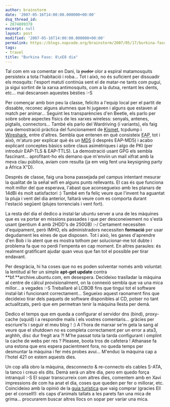 ```yaml
---
author: brainstorm
date: '2007-05-16T14:00:00.000000+00:00'
dsq_thread_id:
- 2874889378
excerpt: null
layout: post
modified: '2007-05-16T14:00:00.000000+00:00'
permalink: https://blogs.nopcode.org/brainstorm/2007/05/17/burkina-faso-8e-dia/
tags:
- travel
title: "Burkina Faso: 8\xE8 dia"
---
```


Tal com em va comentar en Dani, la <strike>pudor</strike> olor a espiral matamosquits persisteix a tota l'habitació i roba... Tot i això, no és suficient per dissuadir els mosquits: l'esport matutí continúa sent el de matar-ne tants com pugui, ja sigui sortint de la xarxa antimosquits, com a la dutxa, rentant les dents, etc... mai descansen aquestes bèsties :-S

Per començar amb bon peu la classe, felicito a l'equip local per el partit de dissabte, reconec alguns alumnes que hi jugaven i alguns que estaven al match per animar... Seguint les transparències d'en Beetle, els parlo per sobre sobre aspectes físics de les xarxes wireless: senyals, antenes, pigtails, connectors... També els parlo del Wardriving (i variants), els faig una demostració pràctica del funcionament de [Kismet][1], tcpdump i [Wireshark][2], entre d'altres. Sembla que entenen en què consisteix <acronym title='Extensible Authentication Protocol'>EAP</acronym>, tot i això, m'aturo per explicar què és un [MD5][3] (i després EAP-MD5) i acabo explicant conceptes bàsics sobre claus asimètriques i algo de PKI (per introduïr EAP-TLS & EAP-TTLS). La demostració usant GPG els sembla fascinant... aprofitant-ho els demano que m'enviin un mail xifrat amb la meva clau pública, aviam com resulta (ja em veig fent una keysigning party a Àfrica X"D). 

<!--more-->

Després de classe, faig una bona passejada pel campus intentant mesurar la qualitat de la señal wifi en alguns punts rellevants. El cas és que funciona molt millor del que esperava, l'abast que aconsegueixo amb les planars de 14dBi és molt satisfactori :) També em fa feliç veure que l'invent ha aguantat la pluja i vent del dia anterior, faltarà veure com es comporta durant l'estació següent (plujes torrencials i vent fort).

La resta del dia el dedico a instal·lar ubuntu server a una de les màquines que es va portar en missions passades i que per desconeixement no s'està usant (pentium 4 amb 2HDD's de 250GB) :-/ Certament necessiten d'equipament, però IMHO, els administradors necessiten **formació** per usar degudament les eines de que disposen. Tot i això, les ganes d'aprendre d'en Bob i lo atent que es mostra tothom per solucionar-me tot dubte i problema fa que no perdi l'empenta en cap moment. En altres paraules: és realment gratificant ajudar quan veus que fan tot el possible per tirar endavant.

Per desgràcia, hi ha coses que no es poden solventar només amb voluntat: la lentitud al fer un simple **apt-get update** contra **bf.**archive.ubuntu.com, em desespera. Decideixo traslladar la màquina al centre de càlcul provisionalment, on la connexió sembla que va una mica millor... a vegades :-S Treballaré al LCBOB fins que tingui tot el software instal·lat i funcionant correctament... Segueixo aquest raonament fins que decideixo tirar dels paquets de software disponibles al CD, potser no tant actualitzats, però que em permetran tenir la màquina llesta per demà.

Dedico el temps que em queda a configurar el servidor dns (bind), proxy-cache (squid) i a respondre mails i els vostres comentaris... gràcies per escriure'ls i seguir el meu blog ! :) A l'hora de marxar se'm gela la sang al veure que el shutdown no es completa correctament per un error a ata3, arghhh, disc dur fregit ara ?! M'he passat tota la tarda configurant i omplint la cache de webs per res ? Pleasee, boota tros de cafetera ! Athanase fa una estona que ens espera pacientment fora, no queda temps per desmuntar la màquina i fer més probes avui... M'enduc la màquina cap a l'hotel 421 on estem aquests dies.

Un cop allà obro la màquina, desconnecto & re-connecto els cables S-ATA, la tanco i creuo els dits. Demà serà un altre dia, pero em quedo força intranquil :-S El sopar transcurreix com altres dies, comentem amb en Xavi impressions de com ha anat el dia, coses que queden per fer o millorar, etc. Coincideixo amb la opinió de la [guia turística][4] que vaig comprar (gracies Ell per el consell!): els caps d'animals tallats a les parets fan una mica de grima... procurarem buscar altres llocs on sopar per variar una mica.

 [1]: https://www.kismetwireless.net/
 [2]: https://www.wireshark.org/
 [3]: https://en.wikipedia.org/wiki/MD5
 [4]: https://www.amazon.co.uk/Burkina-Faso-Bradt-Travel-Guide/dp/1841621544/ref=pd_bbs_sr_1/026-3581625-5822847?ie=UTF8&s=books&qid=1179423706&sr=8-1